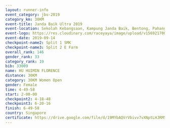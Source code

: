 ```yaml
---
layout: runner-info 
event_category: jbu-2019 
category_km: 30KM 
event-title: Janda Baik Ultra 2019  
event-location: Sekolah Kebangsaan, Kampung Janda Baik, Bentong, Pahang, Malaysia 
event-logo: https://res.cloudinary.com/raceyaya/image/upload/v1569217009/logo/janda-baik_vch1pc.jpg 
event-date: 2019-09-14 
checkpoint-name2: Split 1 SMK 
checkpoint-name3: Split 2 E Farm 
overall_rank: 146
gender_rank: 33
category_rank: 19
bib: 33009
name: HU HUIMIN FLORENCE
distance: 30KM
category: 30KM Women Open
gender: Female
time: 4-49-58
start: 2-00-00
checkpoint2: 4-18-48
checkpoint3: 6-20-16
finish: 6-49-58
country: Singapore
certificate: https://drive.google.com/file/d/19MYbAQVrVbivv7vXNptLHJRM5mlo0et5/view?usp=sharing
---
```

